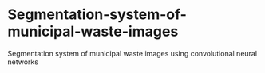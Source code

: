 # Segmentation-system-of-municipal-waste-images
Segmentation system of municipal waste images using convolutional neural networks

